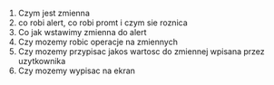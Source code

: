 1. Czym jest zmienna
2. co robi alert, co robi promt i czym sie roznica
3. Co jak wstawimy zmienna do alert
4. Czy mozemy robic operacje na zmiennych
5. Czy mozemy przypisac jakos wartosc do zmiennej wpisana przez uzytkownika
6. Czy mozemy wypisac na ekran